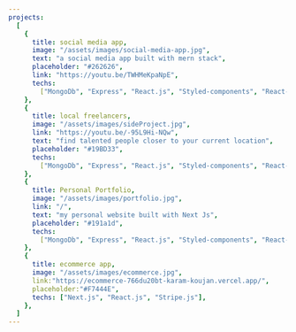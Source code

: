 ```yaml
---
projects:
  [
    {
      title: social media app,
      image: "/assets/images/social-media-app.jpg",
      text: "a social media app built with mern stack",
      placeholder: "#262626",
      link: "https://youtu.be/TWHMeKpaNpE",
      techs:
        ["MongoDb", "Express", "React.js", "Styled-components", "React-query"],
    },
    {
      title: local freelancers,
      image: "/assets/images/sideProject.jpg",
      link: "https://youtu.be/-95L9Hi-NQw",
      text: "find talented people closer to your current location",
      placeholder: "#19BD33",
      techs:
        ["MongoDb", "Express", "React.js", "Styled-components", "React-query"],
    },
    {
      title: Personal Portfolio,
      image: "/assets/images/portfolio.jpg",
      link: "/",
      text: "my personal website built with Next Js",
      placeholder: "#191a1d",
      techs:
        ["MongoDb", "Express", "React.js", "Styled-components", "React-query"],
    },
    {
      title: ecommerce app,
      image: "/assets/images/ecommerce.jpg",
      link:"https://ecommerce-766du20bt-karam-koujan.vercel.app/",
      placeholder:"#F7444E",
      techs: ["Next.js", "React.js", "Stripe.js"],
    },
  ]
---
```

